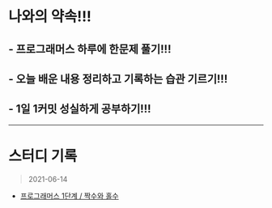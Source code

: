 #  나와의 약속!!!

## - 프로그래머스 하루에 한문제 풀기!!!

## - 오늘 배운 내용 정리하고 기록하는 습관 기르기!!!

## - 1일 1커밋 성실하게 공부하기!!!

---
# 스터디 기록


> 2021-06-14
- [프로그래머스 1단계 / 짝수와 홀수](./programmers/짝수와_홀수.md)
